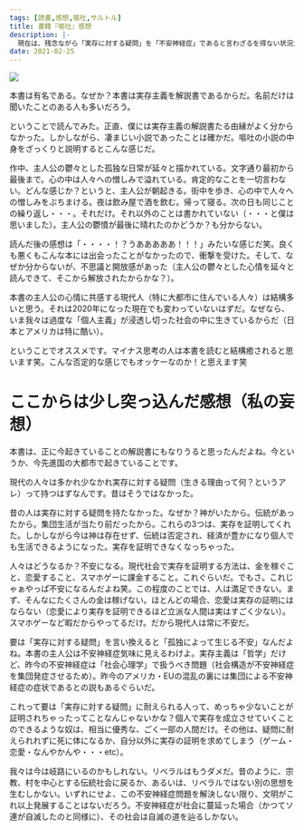 ```yaml
---
tags: [読書,感想,嘔吐,サルトル]
title: 書籍『嘔吐』感想
description: |-
  現在は、残念ながら「実存に対する疑問」を「不安神経症」であると言わざるを得ない状況だ。
date: 2021-02-25
---
```


<a href="https://www.amazon.co.jp/%E5%98%94%E5%90%90-J%E2%80%90P%E3%83%BB%E3%82%B5%E3%83%AB%E3%83%88%E3%83%AB/dp/4409130196?&linkCode=li2&tag=taito062507-22&linkId=5d596623f153ec6c759b2ec349bda0a6&language=ja_JP&ref_=as_li_ss_il" target="_blank"><img border="0" src="//ws-fe.amazon-adsystem.com/widgets/q?_encoding=UTF8&ASIN=4409130196&Format=_SL160_&ID=AsinImage&MarketPlace=JP&ServiceVersion=20070822&WS=1&tag=taito062507-22&language=ja_JP" ></a><img src="https://ir-jp.amazon-adsystem.com/e/ir?t=taito062507-22&language=ja_JP&l=li2&o=9&a=4409130196" width="1" height="1" border="0" alt="" style="border:none !important; margin:0px !important;" />

本書は有名である。なぜか？本書は実存主義を解説書であるからだ。名前だけは聞いたことのある人も多いだろう。

ということで読んでみた。正直、僕には実存主義の解説書たる由縁がよく分からなかった。しかしながら、凄まじい小説であったことは確かだ。嘔吐の小説の中身をざっくりと説明するとこんな感じだ。

作中、主人公の鬱々とした孤独な日常が延々と描かれている。文字通り最初から最後まで。心の中は人々への憎しみで溢れている。肯定的なことを一切言わない。どんな感じか？というと、主人公が朝起きる。街中を歩き、心の中で人々への憎しみをぶちまける。夜は飲み屋で酒を飲む。帰って寝る。次の日も同じことの繰り返し・・・。それだけ。それ以外のことは書かれていない（・・・と僕は思いました）。主人公の鬱憤が最後に晴れたのかどうか？も分からない。

読んだ後の感想は「・・・・！？うあああああ！！！」みたいな感じだ笑。良くも悪くもこんな本には出会ったことがなかったので、衝撃を受けた。そして、なぜか分からないが、不思議と開放感があった（主人公の鬱々とした心情を延々と読んできて、そこから解放されたからかな？）。

本書の主人公の心情に共感する現代人（特に大都市に住んでいる人々）は結構多いと思う。それは2020年になった現在でも変わっていないはずだ。なぜなら、いま我々は過度な「個人主義」が浸透し切った社会の中に生きているからだ（日本とアメリカは特に酷い）。

ということでオススメです。マイナス思考の人は本書を読むと結構癒されると思います笑。こんな否定的な感じでもオッケーなのか！と思えます笑

# ここからは少し突っ込んだ感想（私の妄想）

本書は、正に今起きていることの解説書にもなりうると思ったんだよね。今というか、今先進国の大都市で起きていることです。

現代の人々は多かれ少なかれ実存に対する疑問（生きる理由って何？というアレ）って持つはずなんです。昔はそうではなかった。

昔の人は実存に対する疑問を持たなかった。なぜか？神がいたから。伝統があったから。集団生活が当たり前だったから。これらの3つは、実存を証明してくれた。しかしながら今は神は存在せず、伝統は否定され、経済が豊かになり個人でも生活できるようになった。実存を証明できなくなっちゃった。

人々はどうなるか？不安になる。現代社会で実存を証明する方法は、金を稼ぐこと、恋愛すること、スマホゲーに課金すること。これぐらいだ。でもさ。これじゃぁやっぱ不安になるんだよね笑。この程度のことでは、人は満足できない。まず、そんなにたくさんの金は稼げない。ほとんどの場合、恋愛は実存の証明にはならない（恋愛により実存を証明できるほど立派な人間は実はすごく少ない）。スマホゲーなど暇だからやってるだけ。だから現代人は常に不安だ。

要は「実存に対する疑問」を言い換えると「孤独によって生じる不安」なんだよね。本書の主人公は不安神経症気味に見えるわけよ。実存主義は「哲学」だけど、昨今の不安神経症は「社会心理学」で扱うべき問題（社会構造が不安神経症を集団発症させるため）。昨今のアメリカ・EUの混乱の裏には集団による不安神経症の症状であるとの説もあるぐらいだ。

これって要は「実存に対する疑問」に耐えられる人って、めっちゃ少ないことが証明されちゃったってことなんじゃないかな？個人で実存を成立させていくことのできるような奴は、相当に優秀な、ごく一部の人間だけ。その他は、疑問に耐えられれずに死に体になるか、自分以外に実存の証明を求めてしまう（ゲーム・恋愛・なんやかんや・・・etc）。

我々は今は岐路にいるのかもしれない。リベラルはもうダメだ。昔のように、宗教、村を中心とする伝統社会に戻るか、あるいは、リベラルではない別の思想を生むしかない。いずれにせよ、この不安神経症問題を解決しない限り、文明がこれ以上発展することはないだろう。不安神経症が社会に蔓延った場合（かつてソ連が自滅したのと同様に）、その社会は自滅の道を辿るしかない。